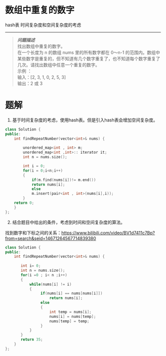# 数组中重复的数字

hash表  时间复杂度和空间复杂度的考虑 

---------------------------------
> ***问题描述***  
> 找出数组中重复的数字。  
> 在一个长度为 n 的数组 nums 里的所有数字都在 0～n-1 的范围内。数组中某些数字是重复的，但不知道有几个数字重复了，也不知道每个数字重复了几次。请找出数组中任意一个重复的数字。  
>示例 ：  
输入：[2, 3, 1, 0, 2, 5, 3]  
输出：2 或 3    

# 题解

1. 基于时间复杂度的考虑，使用hash表。但是引入hash表会增加空间复杂度。
```C++
class Solution {
public:
    int findRepeatNumber(vector<int>& nums) {
    
        unordered_map<int , int> m;
        unordered_map<int ,int>:: iterator it;
        int n = nums.size();

        int i = 0;
        for(i = 0;i<n;i++)
        {
            if(m.find(nums[i])!= m.end())
            return nums[i];
            else
            m.insert(pair<int , int>(nums[i],i));
        }
    return 0;
    }
};
```

2. 结合题目中给出的条件，考虑到时间和空间复杂度的算法。  

找到数字和下标之间的关系：https://www.bilibili.com/video/BV1d7411c7Bp?from=search&seid=14671264567714839380
```C++
class Solution {
public:
    int findRepeatNumber(vector<int>& nums) {
    
       int i= 0;
       int n = nums.size();
       for(i =0 ; i< n ;i++)
       {
           while(nums[i] != i)
           {
                if(nums[i] == nums[nums[i]])
                    return nums[i];
                else
                {
                    int temp = nums[i];
                    nums[i] = nums[temp];
                    nums[temp] = temp;
                }
           }
       }
       return 35;
    }
};
```
